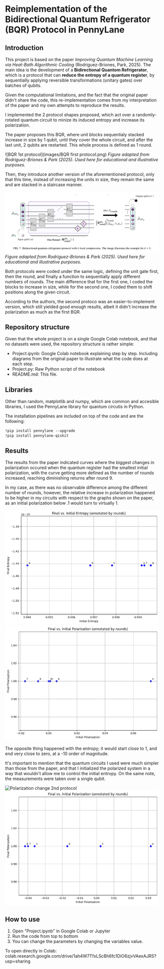 
# Reimplementation of the Bidirectional Quantum Refrigerator (BQR) Protocol in PennyLane


## Introduction 

This project is based on the paper *Improving Quantum Machine Learning via Heat-Bath Algorithmic Cooling* (Rodriguez-Briones, Park, 2025). The main idea is the development of a **Bidirectional Quantom Refrigerator**, which is a protocol that can **reduce the entropy of a quantum register**, by sequentially applying reversible transformations (unitary gates) over batches of qubits. 

Given the computational limitations, and the fact that the original paper didn't share the code, this re-implementation comes from my interpretation of the paper and my own attempts to reproduce the results.

I implemented the 2 protocol shapes proposed, which act over a randomly-rotated quantum circuit to minize its induced entropy and increase its polarization. 

The paper proposes this BQR, where unit blocks sequentialy stacked increase in size by 1 qubit, until they cover the whole circuit, and after the last unit, 2 qubits are restarted. This whole process is defined as 1 round.

![BQR 1st protocol](images/BQR first protocol.png)
*Figure adapted from Rodriguez-Briones & Park (2025). Used here for educational and illustrative purposes.*

Then, they introduce another version of the aforementioned protocol, only that this time, instead of increasing the units in size, they remain the same and are stacked in a staircase manner.

![BQR 2nd protocol](images/image.png)
*Figure adapted from Rodriguez-Briones & Park (2025). Used here for educational and illustrative purposes.*

Both protocols were coded under the same logic, defining the unit gate first, then the round, and finally a function to sequentially apply different numbers of rounds. The main difference that for the first one, I coded the blocks to increase in size, while for the second one, I coded them to shift positions along the given circuit.

According to the authors, the second protoco was an easier-to-implement version, which still yielded good enough results, albeit it didn't increase the polarization as much as the first BQR. 

## Repository structure 

Given that the whole project is on a single Google Colab notebook, and that no datasets were used, the repository structure is rather simple: 

* Project.ipynb: Google Colab notebook explaining step by step. Including diagrams from the original paper to illustrate what the code does at each step.
* Project.py: Raw Python script of the notebook
* README.md: This file. 


## Libraries

Other than random, matplotlib and numpy, which are common and accesible libraries, I used the PennyLane library for quantum circutis in Python. 

The installation pipelines are included on top of the code and are the following:

```
!pip install pennylane --upgrade
!pip install pennylane-qiskit
```


## Results 

The results from the paper indicated curves where the biggest changes in polarization occured when the quantum register had the smallest initial polarization, with the curve getting more defined as the number of rounds increased, reaching diminishing returns after round 9. 

In my case, as there was no observable difference among the different number of rounds, however, the relative increase in polarization happened to be higher in my circuits with respect to the graphs shown on the paper, as an initial polarization below .1 would turn to virtually 1.


![Polarization change 1st protocol](images/Entropy_change_1st_protocol.png)
![Entropy change 1st protocol](images/Polarization_change_1st_protocol.png)

The opposite thing happened with the entropy; it would start close to 1, and end very close to zero, at a -10 order of magnitude. 

It's important to mention that the quantum circuits I used were much simpler than those from the paper, and that I initialized the polarized system in a way that wouldn't allow me to control the initial entropy. On the same note, the measurements were taken over a single qubit. 

![Polarization change 2nd protocol](images/Entropy_change_first_protocol.png)
![Entropy change 2nd protocol](images/Polarization_change_2nd_protocol.png)



## How to use 

1. Open "Project.ipynb" in Google Colab or Jupyter
2. Run the code from top to bottom
3. You can change the parameters by changing the variables value. 

To open directly in Colab: colab.research.google.com/drive/1ah4W7TfxLScBh6fc1DiO6zjvVAexAJRS?usp=sharing 
